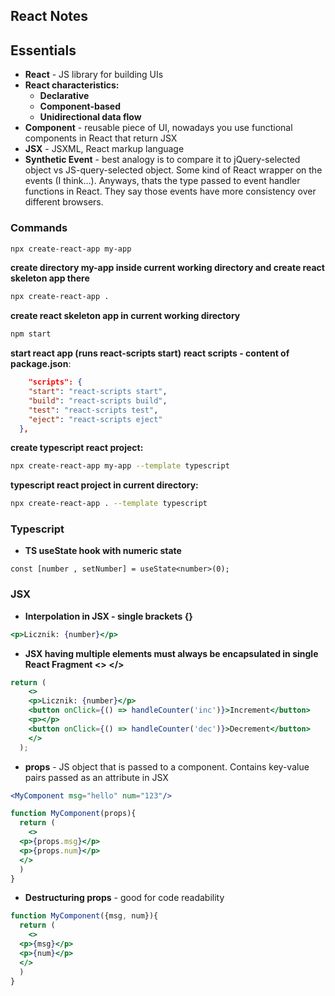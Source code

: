 ## React Notes

## Essentials
- **React** - JS library for building UIs
- **React characteristics:**
  - **Declarative**
  - **Component-based**
  - **Unidirectional data flow**
- **Component** - reusable piece of UI, nowadays you use functional components in React that return JSX
- **JSX** - JSXML, React markup language
- **Synthetic Event** - best analogy is to compare it to jQuery-selected object vs JS-query-selected object. Some kind of 
React wrapper on the events (I think...). Anyways, thats the type passed to event handler functions in React. They say those events
have more consistency over different browsers.
### Commands
```sh
npx create-react-app my-app
```
**create directory my-app inside current working directory and create react skeleton app there**
```sh
npx create-react-app .
```
**create react skeleton app in current working directory**
```sh
npm start
```
**start react app (runs react-scripts start)**
**react scripts - content of package.json**:
```json
    "scripts": {
    "start": "react-scripts start",
    "build": "react-scripts build",
    "test": "react-scripts test",
    "eject": "react-scripts eject"
  },
```
**create typescript react project:**
```sh
npx create-react-app my-app --template typescript
```
**typescript react project in current directory:**
```sh
npx create-react-app . --template typescript
```


### Typescript
- **TS useState hook with numeric state**
```tsx 
const [number , setNumber] = useState<number>(0);
```


### JSX
- **Interpolation in JSX - single brackets {}**
```jsx
<p>Licznik: {number}</p>
```
- **JSX having multiple elements must always be encapsulated in single React Fragment <> </>**
```jsx
return (
    <>
    <p>Licznik: {number}</p>
    <button onClick={() => handleCounter('inc')}>Increment</button>
    <p></p>
    <button onClick={() => handleCounter('dec')}>Decrement</button>
    </>
  ); 
```
- **props** - JS object that is passed to a component. Contains key-value pairs passed as an attribute in JSX
```jsx 
<MyComponent msg="hello" num="123"/>
```

```jsx
function MyComponent(props){
  return (
    <>
  <p>{props.msg}</p>
  <p>{props.num}</p>
  </>
  )
}
```
- **Destructuring props** - good for code readability
```jsx 
function MyComponent({msg, num}){
  return (
    <>
  <p>{msg}</p>
  <p>{num}</p>
  </>
  )
}
```


